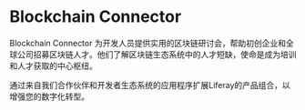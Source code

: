 # 

# Blockchain Connector

Blockchain Connector 为开发人员提供实用的区块链研讨会，帮助初创企业和全球公司招募区块链人才。他们了解区块链生态系统中的人才短缺，使命是成为培训和人才获取的中心枢纽。

‎通过来自我们合作伙伴和开发者生态系统的应用程序扩展Liferay的产品组合，以增强您的数字化转型。‎

